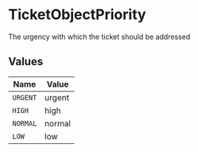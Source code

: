 # TicketObjectPriority

The urgency with which the ticket should be addressed


## Values

| Name     | Value    |
| -------- | -------- |
| `URGENT` | urgent   |
| `HIGH`   | high     |
| `NORMAL` | normal   |
| `LOW`    | low      |